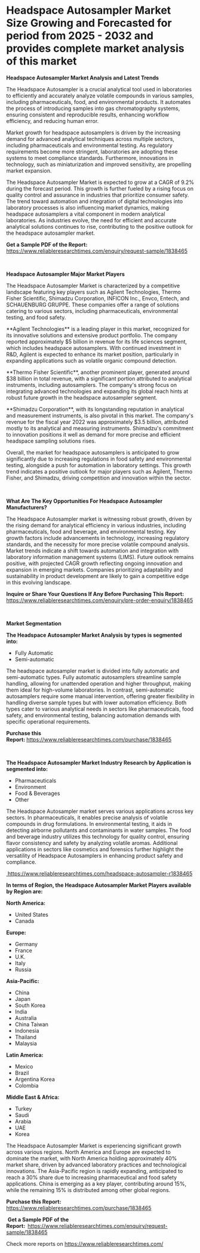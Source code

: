 <p><h1>Headspace Autosampler Market Size Growing and Forecasted for period from 2025 - 2032 and provides complete market analysis of this market</h1></p><p><strong>Headspace Autosampler Market Analysis and Latest Trends</strong></p>
<p><p>The Headspace Autosampler is a crucial analytical tool used in laboratories to efficiently and accurately analyze volatile compounds in various samples, including pharmaceuticals, food, and environmental products. It automates the process of introducing samples into gas chromatography systems, ensuring consistent and reproducible results, enhancing workflow efficiency, and reducing human error.</p><p>Market growth for headspace autosamplers is driven by the increasing demand for advanced analytical techniques across multiple sectors, including pharmaceuticals and environmental testing. As regulatory requirements become more stringent, laboratories are adopting these systems to meet compliance standards. Furthermore, innovations in technology, such as miniaturization and improved sensitivity, are propelling market expansion.</p><p>The Headspace Autosampler Market is expected to grow at a CAGR of 9.2% during the forecast period. This growth is further fueled by a rising focus on quality control and assurance in industries that prioritize consumer safety. The trend toward automation and integration of digital technologies into laboratory processes is also influencing market dynamics, making headspace autosamplers a vital component in modern analytical laboratories. As industries evolve, the need for efficient and accurate analytical solutions continues to rise, contributing to the positive outlook for the headspace autosampler market.</p></p>
<p><strong>Get a Sample PDF of the Report:&nbsp;</strong> <a href="https://www.reliableresearchtimes.com/enquiry/request-sample/1838465?utm_campaign=3060&utm_medium=2&utm_source=Github&utm_content=ia&utm_term=11042025&utm_id=headspace-autosampler">https://www.reliableresearchtimes.com/enquiry/request-sample/1838465</a></p>
<p>&nbsp;</p>
<p><strong>Headspace Autosampler Major Market Players</strong></p>
<p><p>The Headspace Autosampler Market is characterized by a competitive landscape featuring key players such as Agilent Technologies, Thermo Fisher Scientific, Shimadzu Corporation, INFICON Inc., Envco, Entech, and SCHAUENBURG GRUPPE. These companies offer a range of solutions catering to various sectors, including pharmaceuticals, environmental testing, and food safety.</p><p>**Agilent Technologies** is a leading player in this market, recognized for its innovative solutions and extensive product portfolio. The company reported approximately $5 billion in revenue for its life sciences segment, which includes headspace autosamplers. With continued investment in R&D, Agilent is expected to enhance its market position, particularly in expanding applications such as volatile organic compound detection.</p><p>**Thermo Fisher Scientific**, another prominent player, generated around $38 billion in total revenue, with a significant portion attributed to analytical instruments, including autosamplers. The company's strong focus on integrating advanced technologies and expanding its global reach hints at robust future growth in the headspace autosampler segment.</p><p>**Shimadzu Corporation**, with its longstanding reputation in analytical and measurement instruments, is also pivotal in this market. The company's revenue for the fiscal year 2022 was approximately $3.5 billion, attributed mostly to its analytical and measuring instruments. Shimadzu's commitment to innovation positions it well as demand for more precise and efficient headspace sampling solutions rises.</p><p>Overall, the market for headspace autosamplers is anticipated to grow significantly due to increasing regulations in food safety and environmental testing, alongside a push for automation in laboratory settings. This growth trend indicates a positive outlook for major players such as Agilent, Thermo Fisher, and Shimadzu, driving competition and innovation within the sector.</p></p>
<p>&nbsp;</p>
<p><strong>What Are The Key Opportunities For Headspace Autosampler Manufacturers?</strong></p>
<p><p>The Headspace Autosampler market is witnessing robust growth, driven by the rising demand for analytical efficiency in various industries, including pharmaceuticals, food and beverage, and environmental testing. Key growth factors include advancements in technology, increasing regulatory standards, and the necessity for more precise volatile compound analysis. Market trends indicate a shift towards automation and integration with laboratory information management systems (LIMS). Future outlook remains positive, with projected CAGR growth reflecting ongoing innovation and expansion in emerging markets. Companies prioritizing adaptability and sustainability in product development are likely to gain a competitive edge in this evolving landscape.</p></p>
<p><strong>Inquire or Share Your Questions If Any Before Purchasing This Report:</strong> <a href="https://www.reliableresearchtimes.com/enquiry/pre-order-enquiry/1838465?utm_campaign=3060&utm_medium=2&utm_source=Github&utm_content=ia&utm_term=11042025&utm_id=headspace-autosampler">https://www.reliableresearchtimes.com/enquiry/pre-order-enquiry/1838465</a></p>
<p>&nbsp;</p>
<p><strong>Market Segmentation</strong></p>
<p><strong>The Headspace Autosampler Market Analysis by types is segmented into:</strong></p>
<p><ul><li>Fully Automatic</li><li>Semi-automatic</li></ul></p>
<p><p>The headspace autosampler market is divided into fully automatic and semi-automatic types. Fully automatic autosamplers streamline sample handling, allowing for unattended operation and higher throughput, making them ideal for high-volume laboratories. In contrast, semi-automatic autosamplers require some manual intervention, offering greater flexibility in handling diverse sample types but with lower automation efficiency. Both types cater to various analytical needs in sectors like pharmaceuticals, food safety, and environmental testing, balancing automation demands with specific operational requirements.</p></p>
<p><strong>Purchase this Report:&nbsp;</strong><a href="https://www.reliableresearchtimes.com/purchase/1838465?utm_campaign=3060&utm_medium=2&utm_source=Github&utm_content=ia&utm_term=11042025&utm_id=headspace-autosampler">https://www.reliableresearchtimes.com/purchase/1838465</a></p>
<p>&nbsp;</p>
<p><strong>The Headspace Autosampler Market Industry Research by Application is segmented into:</strong></p>
<p><ul><li>Pharmaceuticals</li><li>Environment</li><li>Food & Beverages</li><li>Other</li></ul></p>
<p><p>The Headspace Autosampler market serves various applications across key sectors. In pharmaceuticals, it enables precise analysis of volatile compounds in drug formulations. In environmental testing, it aids in detecting airborne pollutants and contaminants in water samples. The food and beverage industry utilizes this technology for quality control, ensuring flavor consistency and safety by analyzing volatile aromas. Additional applications in sectors like cosmetics and forensics further highlight the versatility of Headspace Autosamplers in enhancing product safety and compliance.</p></p>
<p><a href="https://www.reliableresearchtimes.com/headspace-autosampler-r1838465?utm_campaign=3060&utm_medium=2&utm_source=Github&utm_content=ia&utm_term=11042025&utm_id=headspace-autosampler">&nbsp;https://www.reliableresearchtimes.com/headspace-autosampler-r1838465</a></p>
<p><strong>In terms of Region, the Headspace Autosampler Market Players available by Region are:</strong></p>
<p>
    <p> <strong> North America: </strong>
        <ul>
            <li>United States</li>
            <li>Canada</li>
        </ul>
        </p> 
    <p> <strong> Europe: </strong>
        <ul>
            <li>Germany</li>
            <li>France</li>
            <li>U.K.</li>
            <li>Italy</li>
            <li>Russia</li>
        </ul>
        </p> 
    <p> <strong> Asia-Pacific: </strong>
        <ul>
            <li>China</li>
            <li>Japan</li>
            <li>South Korea</li>
            <li>India</li>
            <li>Australia</li>
            <li>China Taiwan</li>
            <li>Indonesia</li>
            <li>Thailand</li>
            <li>Malaysia</li>
        </ul>
        </p> 
    <p> <strong> Latin America: </strong>
        <ul>
            <li>Mexico</li>
            <li>Brazil</li>
            <li>Argentina Korea</li>
            <li>Colombia</li>
        </ul>
        </p> 
    <p> <strong> Middle East & Africa: </strong>
        <ul>
            <li>Turkey</li>
            <li>Saudi</li>
            <li>Arabia</li>
            <li>UAE</li>
            <li>Korea</li>
        </ul>
    </p>
    </p>
<p><p>The Headspace Autosampler Market is experiencing significant growth across various regions. North America and Europe are expected to dominate the market, with North America holding approximately 40% market share, driven by advanced laboratory practices and technological innovations. The Asia-Pacific region is rapidly expanding, anticipated to reach a 30% share due to increasing pharmaceutical and food safety applications. China is emerging as a key player, contributing around 15%, while the remaining 15% is distributed among other global regions.</p></p>
<p><strong>Purchase this Report: </strong><a href="https://www.reliableresearchtimes.com/purchase/1838465?utm_campaign=3060&utm_medium=2&utm_source=Github&utm_content=ia&utm_term=11042025&utm_id=headspace-autosampler">https://www.reliableresearchtimes.com/purchase/1838465</a></p>
<p>&nbsp;<strong>Get a Sample PDF of the Report:&nbsp;&nbsp;</strong><a href="https://www.reliableresearchtimes.com/enquiry/request-sample/1838465?utm_campaign=3060&utm_medium=2&utm_source=Github&utm_content=ia&utm_term=11042025&utm_id=headspace-autosampler">https://www.reliableresearchtimes.com/enquiry/request-sample/1838465</a></p>
<p><strong></strong></p>
<p>Check more reports on <a href="https://www.reliableresearchtimes.com/?utm_campaign=3060&utm_medium=2&utm_source=Github&utm_content=ia&utm_term=11042025&utm_id=headspace-autosampler">https://www.reliableresearchtimes.com/</a></p>